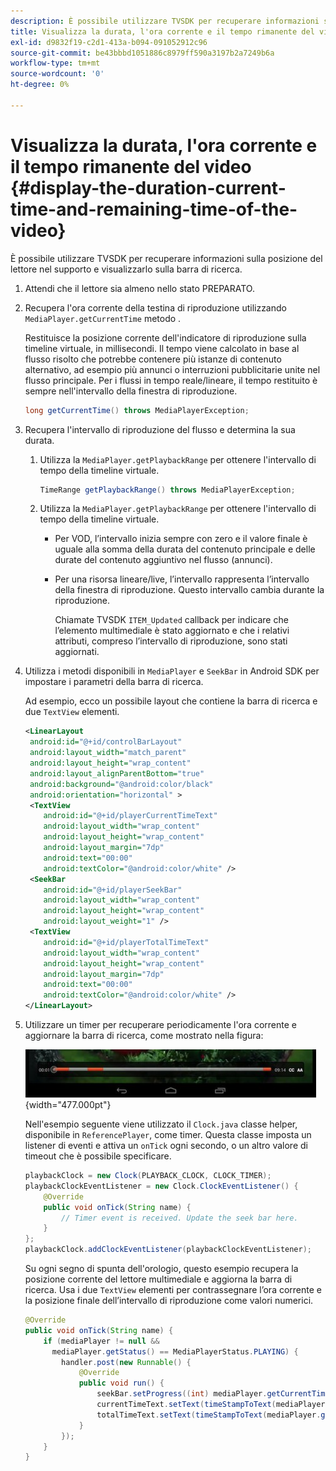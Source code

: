 ```yaml
---
description: È possibile utilizzare TVSDK per recuperare informazioni sulla posizione del lettore nel supporto e visualizzarlo sulla barra di ricerca.
title: Visualizza la durata, l'ora corrente e il tempo rimanente del video
exl-id: d9832f19-c2d1-413a-b094-091052912c96
source-git-commit: be43bbbd1051886c8979ff590a3197b2a7249b6a
workflow-type: tm+mt
source-wordcount: '0'
ht-degree: 0%

---
```


# Visualizza la durata, l&#39;ora corrente e il tempo rimanente del video {#display-the-duration-current-time-and-remaining-time-of-the-video}

È possibile utilizzare TVSDK per recuperare informazioni sulla posizione del lettore nel supporto e visualizzarlo sulla barra di ricerca.

1. Attendi che il lettore sia almeno nello stato PREPARATO.
1. Recupera l&#39;ora corrente della testina di riproduzione utilizzando `MediaPlayer.getCurrentTime` metodo .

   Restituisce la posizione corrente dell&#39;indicatore di riproduzione sulla timeline virtuale, in millisecondi. Il tempo viene calcolato in base al flusso risolto che potrebbe contenere più istanze di contenuto alternativo, ad esempio più annunci o interruzioni pubblicitarie unite nel flusso principale. Per i flussi in tempo reale/lineare, il tempo restituito è sempre nell&#39;intervallo della finestra di riproduzione.

   ```java
   long getCurrentTime() throws MediaPlayerException;
   ```

1. Recupera l&#39;intervallo di riproduzione del flusso e determina la sua durata.
   1. Utilizza la `MediaPlayer.getPlaybackRange` per ottenere l&#39;intervallo di tempo della timeline virtuale.

      ```java
      TimeRange getPlaybackRange() throws MediaPlayerException;
      ```

   1. Utilizza la `MediaPlayer.getPlaybackRange` per ottenere l&#39;intervallo di tempo della timeline virtuale.

      * Per VOD, l’intervallo inizia sempre con zero e il valore finale è uguale alla somma della durata del contenuto principale e delle durate del contenuto aggiuntivo nel flusso (annunci).
      * Per una risorsa lineare/live, l’intervallo rappresenta l’intervallo della finestra di riproduzione. Questo intervallo cambia durante la riproduzione.

         Chiamate TVSDK `ITEM_Updated` callback per indicare che l’elemento multimediale è stato aggiornato e che i relativi attributi, compreso l’intervallo di riproduzione, sono stati aggiornati.

1. Utilizza i metodi disponibili in `MediaPlayer` e `SeekBar` in Android SDK per impostare i parametri della barra di ricerca.

   Ad esempio, ecco un possibile layout che contiene la barra di ricerca e due `TextView` elementi.

   ```xml
   <LinearLayout 
    android:id="@+id/controlBarLayout" 
    android:layout_width="match_parent" 
    android:layout_height="wrap_content" 
    android:layout_alignParentBottom="true" 
    android:background="@android:color/black" 
    android:orientation="horizontal" > 
    <TextView 
       android:id="@+id/playerCurrentTimeText" 
       android:layout_width="wrap_content" 
       android:layout_height="wrap_content" 
       android:layout_margin="7dp" 
       android:text="00:00" 
       android:textColor="@android:color/white" /> 
    <SeekBar 
       android:id="@+id/playerSeekBar" 
       android:layout_width="wrap_content" 
       android:layout_height="wrap_content" 
       android:layout_weight="1" /> 
    <TextView 
       android:id="@+id/playerTotalTimeText" 
       android:layout_width="wrap_content" 
       android:layout_height="wrap_content" 
       android:layout_margin="7dp" 
       android:text="00:00" 
       android:textColor="@android:color/white" /> 
   </LinearLayout>
   ```

1. Utilizzare un timer per recuperare periodicamente l&#39;ora corrente e aggiornare la barra di ricerca, come mostrato nella figura:

   <!--<a id="fig_689CEDDD02094C0C8E91C5195F8EAD3F"></a>-->

   ![](assets/seek-bar.jpg){width="477.000pt"}

   Nell&#39;esempio seguente viene utilizzato il `Clock.java` classe helper, disponibile in `ReferencePlayer`, come timer. Questa classe imposta un listener di eventi e attiva un `onTick` ogni secondo, o un altro valore di timeout che è possibile specificare.

   ```java
   playbackClock = new Clock(PLAYBACK_CLOCK, CLOCK_TIMER); 
   playbackClockEventListener = new Clock.ClockEventListener() { 
       @Override 
       public void onTick(String name) { 
           // Timer event is received. Update the seek bar here. 
       } 
   }; 
   playbackClock.addClockEventListener(playbackClockEventListener);
   ```

   Su ogni segno di spunta dell&#39;orologio, questo esempio recupera la posizione corrente del lettore multimediale e aggiorna la barra di ricerca. Usa i due `TextView` elementi per contrassegnare l’ora corrente e la posizione finale dell’intervallo di riproduzione come valori numerici.

   ```java
   @Override 
   public void onTick(String name) { 
       if (mediaPlayer != null &&  
         mediaPlayer.getStatus() == MediaPlayerStatus.PLAYING) { 
           handler.post(new Runnable() { 
               @Override 
               public void run() { 
                   seekBar.setProgress((int) mediaPlayer.getCurrentTime()); 
                   currentTimeText.setText(timeStampToText(mediaPlayer.getCurrentTime())); 
                   totalTimeText.setText(timeStampToText(mediaPlayer.getPlaybackRange().getEnd())); 
               } 
           }); 
       } 
   } 
   ```
